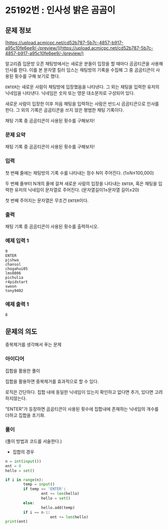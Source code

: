 # 25192번 : 인사성 밝은 곰곰이

## 문제 정보

[https://upload.acmicpc.net/cd52b787-5b7c-4857-b917-a95c10fe6ee9/-/preview/](https://upload.acmicpc.net/cd52b787-5b7c-4857-b917-a95c10fe6ee9/-/preview/)

알고리즘 입문방 오픈 채팅방에서는 새로운 분들이 입장을 할 때마다 곰곰티콘을 사용해 인사를 한다. 이를 본 문자열 킬러 임스는 채팅방의 기록을 수집해 그 중 곰곰티콘이 사용된 횟수를 구해 보기로 했다.

`ENTER`는 새로운 사람이 채팅방에 입장했음을 나타낸다. 그 외는 채팅을 입력한 유저의 닉네임을 나타낸다. 닉네임은 숫자 또는 영문 대소문자로 구성되어 있다.

새로운 사람이 입장한 이후 처음 채팅을 입력하는 사람은 반드시 곰곰티콘으로 인사를 한다. 그 외의 기록은 곰곰티콘을 쓰지 않은 평범한 채팅 기록이다.

채팅 기록 중 곰곰티콘이 사용된 횟수를 구해보자!

### 문제 요약

채팅 기록 중 곰곰티콘이 사용된 횟수를 구해보자!

### 입력

첫 번째 줄에는 채팅방의 기록 수를 나타내는 정수 N이 주어진다. (1≤N≤100,000) 

두 번째 줄부터 N개의 줄에 걸쳐 새로운 사람의 입장을 나타내는 `ENTER`, 혹은 채팅을 입력한 유저의 닉네임이 문자열로 주어진다. (문자열길이1≤문자열 길이≤20)

첫 번째 주어지는 문자열은 무조건 `ENTER`이다.

### 출력

채팅 기록 중 곰곰티콘이 사용된 횟수를 출력하시오.

### 예제 입력 1

```
9
ENTER
pjshwa
chansol
chogahui05
lms0806
pichulia
r4pidstart
swoon
tony9402
```

### 예제 출력 1

`8`

## 문제의 의도

중복제거를 생각해서 푸는 문제

### 아이디어

 집합을 활용한 풀이

집합을 활용하면 중복제거를 효과적으로 할 수 있다. 

로직은 간단하다. 집합 내에 동일한 닉네임이 있는지 확인하고 없다면 추가, 있다면 고려하지않는다.

"ENTER"가 등장하면 곰곰티콘이 사용된 횟수에 집합내에 존재하는 닉네임의 개수를 더하고 집합을 초기화.

### 풀이

(풀이 방법과 코드를 서술한다.)

- 집합의 경우

```python
n = int(input())
ent = 0
hello = set()

if i in range(n):
		temp = input()
		if temp == 'ENTER':
				ent += len(hello)
				hello = set()
		else:
				hello.add(temp)
		if i == n-1:
					ent += len(hello)
print(ent)	
```